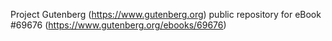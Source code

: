 Project Gutenberg (https://www.gutenberg.org) public repository for
eBook #69676 (https://www.gutenberg.org/ebooks/69676)
